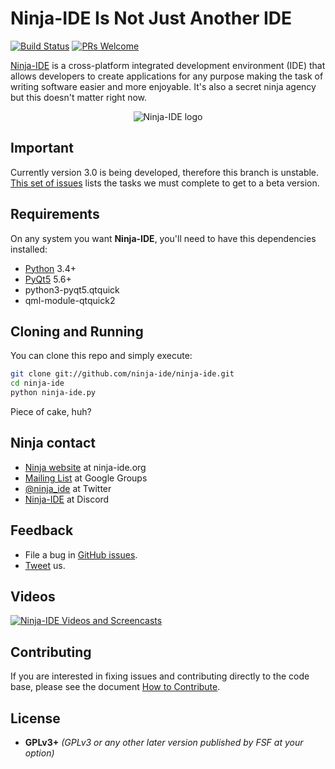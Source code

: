 # Ninja-IDE Is Not Just Another IDE
[![Build Status](https://travis-ci.org/ninja-ide/ninja-ide.svg?branch=master)](https://travis-ci.org/ninja-ide/ninja-ide)
[![PRs Welcome](https://img.shields.io/badge/PRs-welcome-brightgreen.svg?style=flat)](http://makeapullrequest.com)

 [Ninja-IDE](http://ninja-ide.org) is a cross-platform integrated development environment (IDE) that allows developers to create applications for any purpose making the task of writing software easier and more enjoyable. It's also a secret ninja agency but this doesn't matter right now.

<p align="center">
  <img alt="Ninja-IDE logo" src="http://ninjaide.webfactional.com/static/common/img/ninja-big.png">
</p>


## Important
Currently version 3.0 is being developed, therefore this branch is unstable. [This set of issues](https://github.com/ninja-ide/ninja-ide/issues?q=is%3Aopen+is%3Aissue+milestone%3A%22Version+3.0+-+Beta%22) lists the tasks we must complete to get to a beta version.

## Requirements
On any system you want **Ninja-IDE**, you'll need to have this dependencies installed:

- [Python](https://python.org "Python Homepage") 3.4+
- [PyQt5](https://riverbankcomputing.com/software/pyqt/intro) 5.6+
- python3-pyqt5.qtquick
- qml-module-qtquick2

## Cloning and Running
You can clone this repo and simply execute:

```bash
git clone git://github.com/ninja-ide/ninja-ide.git
cd ninja-ide
python ninja-ide.py
```

Piece of cake, huh?

## Ninja contact
-   [Ninja website](http://ninja-ide.org "http://ninja-ide.org") at ninja-ide.org
-   [Mailing List](http://groups.google.com/group/ninja-ide/topics "Ninja Google Groups") at Google Groups
-   [@ninja\_ide](https://twitter.com/ninja_ide "@ninja_ide") at Twitter
-   [Ninja-IDE](https://discord.gg/4s4SxCa) at Discord

## Feedback
- File a bug in [GitHub issues](https://github.com/ninja-ide/ninja-ide/issues).
- [Tweet](https://twitter/ninja_ide) us.

## Videos
[![Ninja-IDE Videos and Screencasts](http://img.youtube.com/vi/xShpNY5w-64/0.jpg)](https://www.youtube.com/channel/UCPopm5397ozfsS8FOSSOWGQ "Ninja-IDE Videos and Screencasts")

## Contributing
If you are interested in fixing issues and contributing directly to the code base, please see the document [How to Contribute](https://github.com/ninja-ide/ninja-ide/wiki/How-to-Contribute).

## License
-   **GPLv3+** *(GPLv3 or any other later version published by FSF at your option)*
